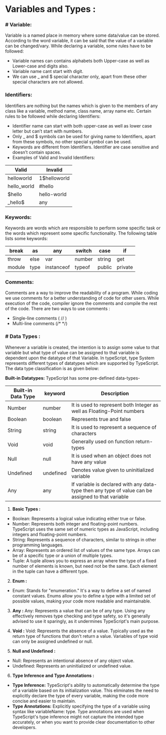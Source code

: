 # Variables and  Types : 



### # Variable:  
Variable is a named place in memory where some data/value can be stored. According to the word variable, it can be said that the value of a variable can be changed/vary. While declaring a variable, some rules have to be followed:

- Variable names can contains alphabets both Upper-case as well as Lower-case and digits also.
- Variable name cant start with digit.
- We can use _ and $ special character only, apart from these other special characters are not allowed.


### Identifiers: 
Identifiers are nothing but the names which is given to the members of any class like a variable, method name, class name, array name etc. Certain rules to be followed while declaring Identifiers:

- Identifier name can start with both upper-case as well as lower case letter but can’t start with numbers.
- Only _ and $ symbols can be used for giving name to Identifiers, apart from these symbols, no other special symbol can be used.
- Keywords are different from Identifiers.
Identifier are case sensitive and doesn’t contain spaces.
- Examples of Valid and Invalid Identifiers:

| Valid |	Invalid |
| ----- | --------- |
| helloworld	| 1$helloworld |
| hello_world |	#hello |
| $hello |	hello-world |
| _hello$ |	any |


### Keywords:
 Keywords are words which are responsible to perform some specific task or the words which represent some specific functionality. The following table lists some keywords:

| break	 | as |	any |	switch |	case |	if |
| ---- | --- | --- | ---------- | ------ | ----|
|throw |	else |	var |	number |	string |	get |
| module |	type |	instanceof |	typeof |	public |	private |


### Comments: 
Comments are a way to improve the readability of a program. While coding we use comments for a better understanding of code for other users. While execution of the code, compiler ignore the comments and compile the rest of the code. There are two ways to use comments :

- Single-line comments ( // )
- Multi-line comments (/* */)





### # Data Types :

Whenever a variable is created, the intention is to assign some value to that variable but what type of value can be assigned to that variable is dependent upon the datatype of that Variable. In typeScript, type System represents different types of datatypes which are supported by TypeScript. The data type classification is as given below:

**Built-in Datatypes:** TypeScript has some pre-defined data-types-

| Built-in Data Type |	keyword |	Description |
| ------------------ | -------- | ------------- |
|Number |	number |	It is used to represent both Integer as well as Floating-Point numbers |
| Boolean |	boolean |	Represents true and false |
| String |	string |	It is used to represent a sequence of characters |
| Void |	void |	Generally used on function return-types |
| Null |	null |	It is used when an object does not have any value |
| Undefined |	undefined |	Denotes value given to uninitialized variable |
| Any |	any |	If variable is declared with any data-type then any type of value can be assigned to that variable |

1. **Basic Types :**

- Boolean: Represents a logical value indicating either true or false.
- Number: Represents both integer and floating-point numbers. TypeScript uses the same set of numeric types as JavaScript, including integers and floating-point numbers.
- String: Represents a sequence of characters, similar to strings in other programming languages.
- Array: Represents an ordered list of values of the same type. Arrays can be of a specific type or a union of multiple types.
- Tuple: A tuple allows you to express an array where the type of a fixed number of elements is known, but need not be the same. Each element in the tuple can have a different type.


2. **Enum :**
- Enum: Stands for "enumeration." It's a way to define a set of named constant values. Enums allow you to define a type with a limited set of possible values, making your code more readable and maintainable.

3. **Any :**
Any: Represents a value that can be of any type. Using any effectively removes type checking and type safety, so it's generally advised to use it sparingly, as it undermines TypeScript's main purpose.

4. **Void :**
Void: Represents the absence of a value. Typically used as the return type of functions that don't return a value. Variables of type void can only be assigned undefined or null.

5. **Null and Undefined :**
- Null: Represents an intentional absence of any object value.
- Undefined: Represents an uninitialized or undefined value.


6. **Type Inference and Type Annotations :**

- **Type Inference:** TypeScript's ability to automatically determine the type of a variable based on its initialization value. This eliminates the need to explicitly declare the type of every variable, making the code more concise and easier to maintain.
- **Type Annotations:** Explicitly specifying the type of a variable using syntax like variableName: type. Type annotations are used when TypeScript's type inference might not capture the intended type accurately, or when you want to provide clear documentation to other developers.